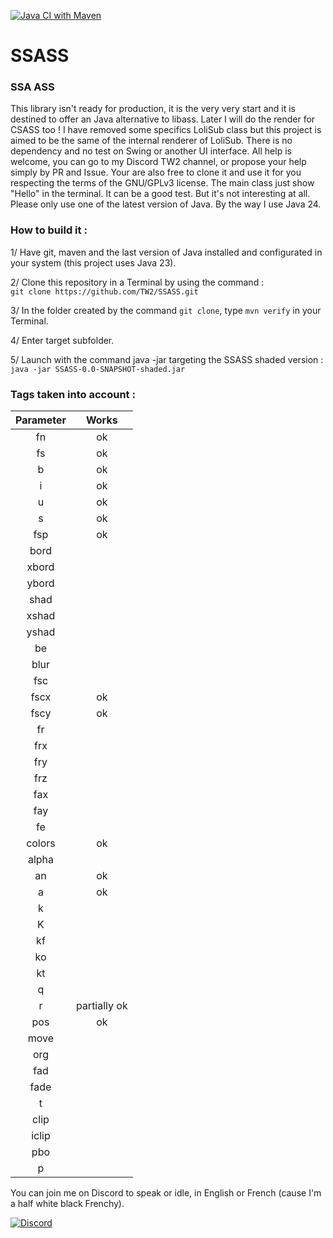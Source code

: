 [![Java CI with Maven](https://github.com/TW2/SSASS/actions/workflows/maven.yml/badge.svg)](https://github.com/TW2/SSASS/actions/workflows/maven.yml)

# SSASS
### SSA ASS
This library isn't ready for production, it is the very very start and it is destined to offer an Java alternative to libass. Later I will do the render for CSASS too !
I have removed some specifics LoliSub class but this project is aimed to be the same of the internal renderer of LoliSub. There is no dependency and no test on Swing or another UI interface.
All help is welcome, you can go to my Discord TW2 channel, or propose your help simply by PR and Issue. Your are also free to clone it and use it for you respecting the terms of the GNU/GPLv3 license.
The main class just show "Hello" in the terminal. It can be a good test. But it's not interesting at all. Please only use one of the latest version of Java. By the way I use Java 24.

### How to build it :

1/ Have git, maven and the last version of Java installed and configurated in your system (this project uses Java 23).

2/ Clone this repository in a Terminal by using the command :<br>```git clone https://github.com/TW2/SSASS.git```

3/ In the folder created by the command ```git clone```, type ```mvn verify``` in your Terminal.

4/ Enter target subfolder.

5/ Launch with the command java -jar targeting the SSASS shaded version :<br>```java -jar SSASS-0.0-SNAPSHOT-shaded.jar```

### Tags taken into account :

| Parameter | Works |
|:---------:|:-----:|
| fn | ok |
| fs | ok |
| b | ok |
| i | ok |
| u | ok |
| s | ok |
| fsp | ok |
| bord |  |
| xbord |  |
| ybord |  |
| shad |  |
| xshad |  |
| yshad |  |
| be |  |
| blur |  |
| fsc |  |
| fscx | ok |
| fscy | ok |
| fr |  |
| frx |  |
| fry |  |
| frz |  |
| fax |  |
| fay |  |
| fe |  |
| colors | ok |
| alpha |  |
| an | ok |
| a | ok |
| k |  |
| K |  |
| kf |  |
| ko |  |
| kt |  |
| q |  |
| r | partially ok |
| pos | ok |
| move |  |
| org |  |
| fad |  |
| fade |  |
| t |  |
| clip |  |
| iclip |  |
| pbo |  |
| p |  |

You can join me on Discord to speak or idle, in English or French (cause I'm a half white black Frenchy).

[![Discord](https://github.com/user-attachments/assets/99ec6536-7624-41c1-afd1-7993fc4a1e25)](https://discord.gg/ef8xvA9wsF)
